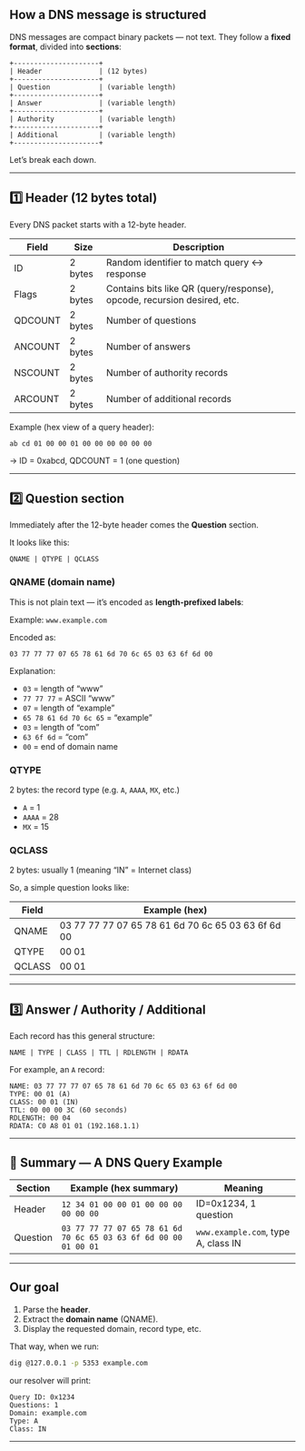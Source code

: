 ## How a DNS message is structured

DNS messages are compact binary packets — not text.
They follow a **fixed format**, divided into **sections**:

```
+---------------------+
| Header              | (12 bytes)
+---------------------+
| Question            | (variable length)
+---------------------+
| Answer              | (variable length)
+---------------------+
| Authority           | (variable length)
+---------------------+
| Additional          | (variable length)
+---------------------+
```

Let’s break each down.

---

## 1️⃣ Header (12 bytes total)

Every DNS packet starts with a 12-byte header.

| Field   | Size    | Description                                                             |
| ------- | ------- | ----------------------------------------------------------------------- |
| ID      | 2 bytes | Random identifier to match query ↔ response                             |
| Flags   | 2 bytes | Contains bits like QR (query/response), opcode, recursion desired, etc. |
| QDCOUNT | 2 bytes | Number of questions                                                     |
| ANCOUNT | 2 bytes | Number of answers                                                       |
| NSCOUNT | 2 bytes | Number of authority records                                             |
| ARCOUNT | 2 bytes | Number of additional records                                            |

Example (hex view of a query header):

```
ab cd 01 00 00 01 00 00 00 00 00 00
```

→ ID = 0xabcd, QDCOUNT = 1 (one question)

---

## 2️⃣ Question section

Immediately after the 12-byte header comes the **Question** section.

It looks like this:

```
QNAME | QTYPE | QCLASS
```

### QNAME (domain name)

This is not plain text — it’s encoded as **length-prefixed labels**:

Example: `www.example.com`

Encoded as:

```
03 77 77 77 07 65 78 61 6d 70 6c 65 03 63 6f 6d 00
```

Explanation:

* `03` = length of “www”
* `77 77 77` = ASCII “www”
* `07` = length of “example”
* `65 78 61 6d 70 6c 65` = “example”
* `03` = length of “com”
* `63 6f 6d` = “com”
* `00` = end of domain name

### QTYPE

2 bytes: the record type (e.g. `A`, `AAAA`, `MX`, etc.)

* `A` = 1
* `AAAA` = 28
* `MX` = 15

### QCLASS

2 bytes: usually 1 (meaning “IN” = Internet class)

So, a simple question looks like:

| Field  | Example (hex)                                      |
| ------ | -------------------------------------------------- |
| QNAME  | 03 77 77 77 07 65 78 61 6d 70 6c 65 03 63 6f 6d 00 |
| QTYPE  | 00 01                                              |
| QCLASS | 00 01                                              |

---

## 3️⃣ Answer / Authority / Additional

Each record has this general structure:

```
NAME | TYPE | CLASS | TTL | RDLENGTH | RDATA
```

For example, an `A` record:

```
NAME: 03 77 77 77 07 65 78 61 6d 70 6c 65 03 63 6f 6d 00
TYPE: 00 01 (A)
CLASS: 00 01 (IN)
TTL: 00 00 00 3C (60 seconds)
RDLENGTH: 00 04
RDATA: C0 A8 01 01 (192.168.1.1)
```

---

## 🧩 Summary — A DNS Query Example

| Section  | Example (hex summary)                                            | Meaning                             |
| -------- | ---------------------------------------------------------------- | ----------------------------------- |
| Header   | `12 34 01 00 00 01 00 00 00 00 00 00`                            | ID=0x1234, 1 question               |
| Question | `03 77 77 77 07 65 78 61 6d 70 6c 65 03 63 6f 6d 00 00 01 00 01` | `www.example.com`, type A, class IN |

---

## Our goal

1. Parse the **header**.
2. Extract the **domain name** (QNAME).
3. Display the requested domain, record type, etc.

That way, when we run:

```bash
dig @127.0.0.1 -p 5353 example.com
```

our resolver will print:

```
Query ID: 0x1234
Questions: 1
Domain: example.com
Type: A
Class: IN
```

---

